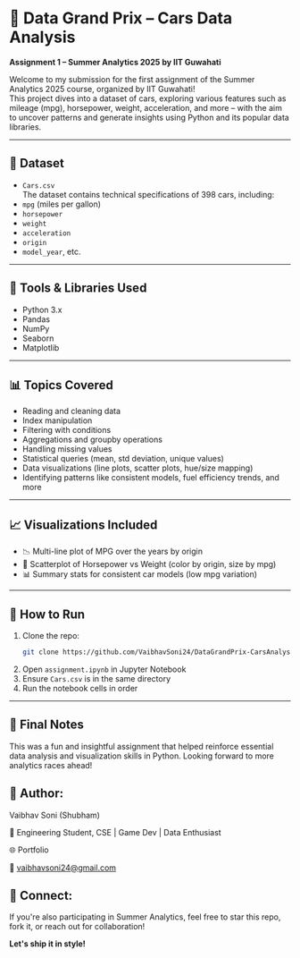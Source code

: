 # 🚗 Data Grand Prix – Cars Data Analysis
**Assignment 1 – Summer Analytics 2025 by IIT Guwahati**

Welcome to my submission for the first assignment of the Summer Analytics 2025 course, organized by IIT Guwahati!  
This project dives into a dataset of cars, exploring various features such as mileage (mpg), horsepower, weight, acceleration, and more – with the aim to uncover patterns and generate insights using Python and its popular data libraries.

---

## 📂 Dataset
- `Cars.csv`  
The dataset contains technical specifications of 398 cars, including:
- `mpg` (miles per gallon)
- `horsepower`
- `weight`
- `acceleration`
- `origin`
- `model_year`, etc.

---

## 🔧 Tools & Libraries Used
- Python 3.x
- Pandas
- NumPy
- Seaborn
- Matplotlib

---

## 📊 Topics Covered
- Reading and cleaning data
- Index manipulation
- Filtering with conditions
- Aggregations and groupby operations
- Handling missing values
- Statistical queries (mean, std deviation, unique values)
- Data visualizations (line plots, scatter plots, hue/size mapping)
- Identifying patterns like consistent models, fuel efficiency trends, and more

---

## 📈 Visualizations Included
- 📉 Multi-line plot of MPG over the years by origin
- 🔘 Scatterplot of Horsepower vs Weight (color by origin, size by mpg)
- 📊 Summary stats for consistent car models (low mpg variation)

---

## 🚀 How to Run
1. Clone the repo:
   ```bash
   git clone https://github.com/VaibhavSoni24/DataGrandPrix-CarsAnalysis.git
   ```
2. Open `assignment.ipynb` in Jupyter Notebook
3. Ensure `Cars.csv` is in the same directory
4. Run the notebook cells in order

---

## 🏁 Final Notes
This was a fun and insightful assignment that helped reinforce essential data analysis and visualization skills in Python.
Looking forward to more analytics races ahead!

## 💼 Author:
Vaibhav Soni (Shubham)

🧠 Engineering Student, CSE | Game Dev | Data Enthusiast

🌐 Portfolio

📧 vaibhavsoni24@gmail.com

## 📢 Connect:
If you're also participating in Summer Analytics, feel free to star this repo, fork it, or reach out for collaboration!

**Let's ship it in style!**